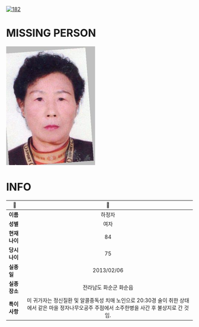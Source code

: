 [![182](https://img.shields.io/badge/%EC%8B%A4%EC%A2%85%EC%8B%A0%EA%B3%A0%EB%8A%94%20%EA%B5%AD%EB%B2%88%EC%97%86%EC%9D%B4-182-blue)](http://safe182.go.kr/index.do)

# MISSING PERSON

<img src="./missing_person.jpg">

# INFO

|🔑|💎|
|--|:--:|
|**이름**|하정자|
|**성별**|여자|
|**현재 나이**|84|
|**당시 나이**|75|
|**실종일**|2013/02/06|
|**실종 장소**|전라남도 화순군 화순읍 |
|**특이사항**|미 귀가자는 정신질환 및 알콜중독성 치매 노인으로 20:30경 술이 취한 상태에서 같은 마을 정자나무오공주 주점에서 소주한병을 사간 후 불상지로 간 것임.|
